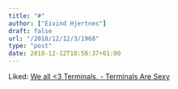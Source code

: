 ```yaml
---
title: "#"
author: ["Eivind Hjertnes"]
draft: false
url: "/2018/12/12/3/1968"
type: "post"
date: 2018-12-12T18:58:37+01:00
---
```


Liked: [We all <3 Terminals. - Terminals
Are Sexy](https://terminalsare.sexy/)
